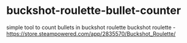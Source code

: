 # buckshot-roulette-bullet-counter
simple tool to count bullets in buckshot roulette
buckshot roulette - https://store.steampowered.com/app/2835570/Buckshot_Roulette/
